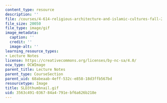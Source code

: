 ```yaml
---
content_type: resource
description: ''
file: /courses/4-614-religious-architecture-and-islamic-cultures-fall-2002/3563c491036784a4791ebf6a626b218e_SLD3thumbnail.gif
file_size: 20050
file_type: image/gif
image_metadata:
  caption: ''
  credit: ''
  image-alt: ''
learning_resource_types:
- Lecture Notes
license: https://creativecommons.org/licenses/by-nc-sa/4.0/
ocw_type: OCWImage
parent_title: Lecture Notes
parent_type: CourseSection
parent_uid: 68abeaab-4eff-532c-e858-18d3ffb567bd
resourcetype: Image
title: SLD3thumbnail.gif
uid: 3563c491-0367-84a4-791e-bf6a626b218e
---
```

